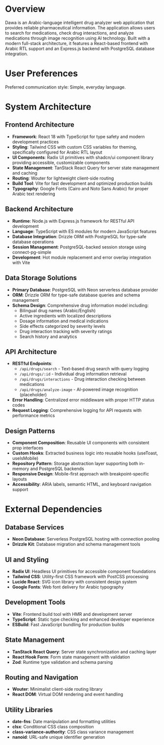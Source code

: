 # Overview

Dawa is an Arabic-language intelligent drug analyzer web application that provides reliable pharmaceutical information. The application allows users to search for medications, check drug interactions, and analyze medications through image recognition using AI technology. Built with a modern full-stack architecture, it features a React-based frontend with Arabic RTL support and an Express.js backend with PostgreSQL database integration.

# User Preferences

Preferred communication style: Simple, everyday language.

# System Architecture

## Frontend Architecture
- **Framework**: React 18 with TypeScript for type safety and modern development practices
- **Styling**: Tailwind CSS with custom CSS variables for theming, specifically configured for Arabic RTL layout
- **UI Components**: Radix UI primitives with shadcn/ui component library providing accessible, customizable components
- **State Management**: TanStack React Query for server state management and caching
- **Routing**: Wouter for lightweight client-side routing
- **Build Tool**: Vite for fast development and optimized production builds
- **Typography**: Google Fonts (Cairo and Noto Sans Arabic) for proper Arabic text rendering

## Backend Architecture
- **Runtime**: Node.js with Express.js framework for RESTful API development
- **Language**: TypeScript with ES modules for modern JavaScript features
- **Database Integration**: Drizzle ORM with PostgreSQL for type-safe database operations
- **Session Management**: PostgreSQL-backed session storage using connect-pg-simple
- **Development**: Hot module replacement and error overlay integration with Vite

## Data Storage Solutions
- **Primary Database**: PostgreSQL with Neon serverless database provider
- **ORM**: Drizzle ORM for type-safe database queries and schema management
- **Schema Design**: Comprehensive drug information model including:
  - Bilingual drug names (Arabic/English)
  - Active ingredients with localized descriptions
  - Dosage information and medical indications
  - Side effects categorized by severity levels
  - Drug interaction tracking with severity ratings
  - Search history and analytics

## API Architecture
- **RESTful Endpoints**: 
  - `/api/drugs/search` - Text-based drug search with query logging
  - `/api/drugs/:id` - Individual drug information retrieval
  - `/api/drugs/interactions` - Drug interaction checking between medications
  - `/api/drugs/analyze-image` - AI-powered image recognition (placeholder)
- **Error Handling**: Centralized error middleware with proper HTTP status codes
- **Request Logging**: Comprehensive logging for API requests with performance metrics

## Design Patterns
- **Component Composition**: Reusable UI components with consistent prop interfaces
- **Custom Hooks**: Extracted business logic into reusable hooks (useToast, useIsMobile)
- **Repository Pattern**: Storage abstraction layer supporting both in-memory and PostgreSQL backends
- **Responsive Design**: Mobile-first approach with breakpoint-specific layouts
- **Accessibility**: ARIA labels, semantic HTML, and keyboard navigation support

# External Dependencies

## Database Services
- **Neon Database**: Serverless PostgreSQL hosting with connection pooling
- **Drizzle Kit**: Database migration and schema management tools

## UI and Styling
- **Radix UI**: Headless UI primitives for accessible component foundations
- **Tailwind CSS**: Utility-first CSS framework with PostCSS processing
- **Lucide React**: SVG icon library with consistent design system
- **Google Fonts**: Web font delivery for Arabic typography

## Development Tools
- **Vite**: Frontend build tool with HMR and development server
- **TypeScript**: Static type checking and enhanced developer experience
- **ESBuild**: Fast JavaScript bundling for production builds

## State Management
- **TanStack React Query**: Server state synchronization and caching layer
- **React Hook Form**: Form state management with validation
- **Zod**: Runtime type validation and schema parsing

## Routing and Navigation
- **Wouter**: Minimalist client-side routing library
- **React DOM**: Virtual DOM rendering and event handling

## Utility Libraries
- **date-fns**: Date manipulation and formatting utilities
- **clsx**: Conditional CSS class composition
- **class-variance-authority**: CSS class variance management
- **nanoid**: URL-safe unique identifier generation